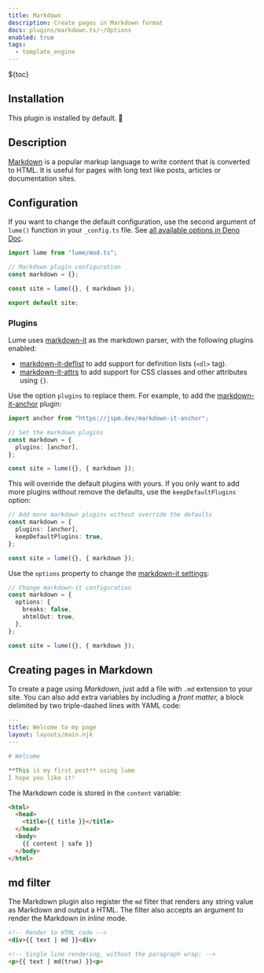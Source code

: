 ```yaml
---
title: Markdown
description: Create pages in Markdown format
docs: plugins/markdown.ts/~/Options
enabled: true
tags:
  - template_engine
---
```


${toc}

## Installation

This plugin is installed by default. 🎉

## Description

[Markdown](https://en.wikipedia.org/wiki/Markdown) is a popular markup language
to write content that is converted to HTML. It is useful for pages with long
text like posts, articles or documentation sites.

## Configuration

If you want to change the default configuration, use the second argument of
`lume()` function in your `_config.ts` file. See
[all available options in Deno Doc](https://doc.deno.land/https/deno.land/x/lume/plugins/markdown.ts/~/Options).

```js
import lume from "lume/mod.ts";

// Markdown plugin configuration
const markdown = {};

const site = lume({}, { markdown });

export default site;
```

### Plugins

Lume uses [markdown-it](https://github.com/markdown-it/markdown-it) as the
markdown parser, with the following plugins enabled:

- [markdown-it-deflist](https://github.com/markdown-it/markdown-it-deflist) to
  add support for definition lists (`<dl>` tag).
- [markdown-it-attrs](https://github.com/arve0/markdown-it-attrs) to add support
  for CSS classes and other attributes using `{}`.

Use the option `plugins` to replace them. For example, to add the
[markdown-it-anchor](https://github.com/valeriangalliat/markdown-it-anchor)
plugin:

```ts
import anchor from "https://jspm.dev/markdown-it-anchor";

// Set the markdown plugins
const markdown = {
  plugins: [anchor],
};

const site = lume({}, { markdown });
```

This will override the default plugins with yours. If you only want to add more
plugins without remove the defaults, use the `keepDefaultPlugins` option:

```ts
// Add more markdown plugins without override the defaults
const markdown = {
  plugins: [anchor],
  keepDefaultPlugins: true,
};

const site = lume({}, { markdown });
```

Use the `options` property to change the
[markdown-it settings](https://github.com/markdown-it/markdown-it#usage-examples):

```ts
// Change markdown-it configuration
const markdown = {
  options: {
    breaks: false,
    xhtmlOut: true,
  },
};

const site = lume({}, { markdown });
```

## Creating pages in Markdown

To create a page using _Markdown_, just add a file with `.md` extension to your
site. You can also add extra variables by including a _front matter,_ a block
delimited by two triple-dashed lines with YAML code:

```yaml
---
title: Welcome to my page
layout: layouts/main.njk
---

# Welcome

**This is my first post** using lume
I hope you like it!
```

The Markdown code is stored in the `content` variable:

```html
<html>
  <head>
    <title>{{ title }}</title>
  </head>
  <body>
    {{ content | safe }}
  </body>
</html>
```

## md filter

The Markdown plugin also register the `md` filter that renders any string value
as Markdown and output a HTML. The filter also accepts an argument to render the
Markdown in _inline_ mode.

```html
<!-- Render to HTML code -->
<div>{{ text | md }}<div>

<!-- Single line rendering, without the paragraph wrap: -->
<p>{{ text | md(true) }}<p>
```
